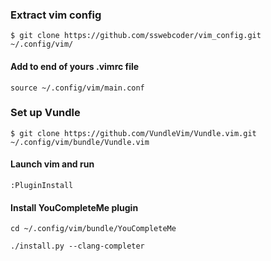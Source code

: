 ### Extract vim config

`$ git clone https://github.com/sswebcoder/vim_config.git ~/.config/vim/`

#### Add to end of yours .vimrc file

`source ~/.config/vim/main.conf`


### Set up Vundle

`$ git clone https://github.com/VundleVim/Vundle.vim.git ~/.config/vim/bundle/Vundle.vim`

#### Launch vim and run 

`:PluginInstall`

#### Install YouCompleteMe plugin

`cd ~/.config/vim/bundle/YouCompleteMe`

`./install.py --clang-completer`

